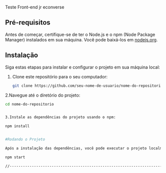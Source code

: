 Teste Front-end jr econverse

## Pré-requisitos

Antes de começar, certifique-se de ter o Node.js e o npm (Node Package Manager) instalados em sua máquina. Você pode baixá-los em [nodejs.org](https://nodejs.org/).

## Instalação

Siga estas etapas para instalar e configurar o projeto em sua máquina local:

1. Clone este repositório para o seu computador:

   ```bash
   git clone https://github.com/seu-nome-de-usuario/nome-do-repositorio.git](https://github.com/anibal-carre/teste-front-end-jr-econverse.git

2.Navegue até o diretório do projeto:

```bash
cd nome-do-repositorio


3.Instale as dependências do projeto usando o npm:

npm install


#Rodando o Projeto

Após a instalação das dependências, você pode executar o projeto localmente. Use o seguinte comando:

npm start

//------------------------------------------------------------------------------------------------


